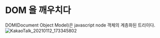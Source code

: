 # DOM 을 깨우치다

DOM(Document Object Model)은 javascript node 객체의 계층화된 트리이다.
![KakaoTalk_20210112_173345802](https://user-images.githubusercontent.com/63354527/104289363-605afe80-54fc-11eb-8bb2-3ce56852418b.jpg)
